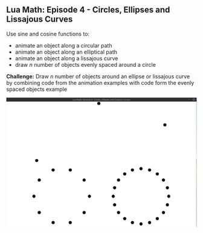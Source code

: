 ## Lua Math: Episode 4 - Circles, Ellipses and Lissajous Curves

Use sine and cosine functions to:
- animate an object along a circular path
- animate an object along an elliptical path
- animate an object along a lissajous curve
- draw *n* number of objects evenly spaced around a circle

**Challenge:** Draw *n* number of objects around an ellipse or lissajous curve by combining code from the animation examples with code form the evenly spaced objects example

![black dots following circular paths and lissajous curve, plus dots evenly spaced around a radius](episode4.gif)
